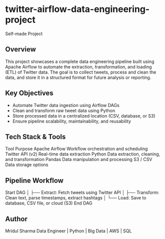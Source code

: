 # twitter-airflow-data-engineering-project
Self-made Project

## Overview

This project showcases a complete data engineering pipeline built using Apache Airflow to automate the extraction, transformation, and loading (ETL) of Twitter data. The goal is to collect tweets, process and clean the data, and store it in a structured format for future analysis or reporting.

## Key Objectives

- Automate Twitter data ingestion using Airflow DAGs
- Clean and transform raw tweet data using Python
- Store processed data in a centralized location (CSV, database, or S3)
- Ensure pipeline scalability, maintainability, and reusability

## Tech Stack & Tools

Tool	                Purpose
Apache Airflow	      Workflow orchestration and scheduling
Twitter API (v2)	    Real-time data extraction
Python	              Data extraction, cleaning, and transformation
Pandas	              Data manipulation and processing
S3 / CSV	            Data storage options

 ## Pipeline Workflow

Start DAG
   │
   ├── Extract: Fetch tweets using Twitter API
   │
   ├── Transform: Clean text, parse timestamps, extract hashtags
   │
   └── Load: Save to database, CSV file, or cloud (S3)
End DAG

## Author

Mridul Sharma
Data Engineer | Python | Big Data | AWS | SQL
